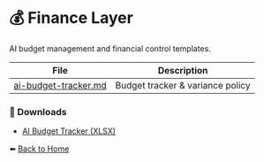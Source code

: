 # 💰 Finance Layer

AI budget management and financial control templates.

| File | Description |
|------|--------------|
| [ai-budget-tracker.md](ai-budget-tracker.md) | Budget tracker & variance policy |

### 📄 Downloads
- [AI Budget Tracker (XLSX)](Budget-Playbook.xlsx)


⬅️ [Back to Home](/ai-governance-framework/)
